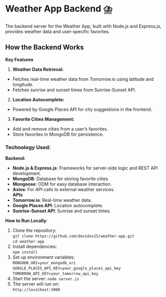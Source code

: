 # Weather App Backend ⛈️  

The backend server for the Weather App, built with Node.js and Express.js, provides weather data and user-specific favorites.

## How the Backend Works

**Key Features**

1. **Weather Data Retrieval:**  
- Fetches real-time weather data from Tomorrow.io using latitude and longitude.
- Fetches sunrise and sunset times from Sunrise-Sunset API.  
2. **Location Autocomplete:**
- Powered by Google Places API for city suggestions in the frontend.  
3. **Favorite Cities Management:**  
- Add and remove cities from a user’s favorites.
- Store favorites in MongoDB for persistence.

### Technology Used:  
**Backend:**  
* **Node.js & Express.js**: Frameworks for server-side logic and REST API development.  
* **MongoDB**: Database for storing favorite cities.  
* **Mongoose**: ODM for easy database interaction. 
* **Axios**: For API calls to external weather services.  
**APIs**  
* **Tomorrow.io**: Real-time weather data.  
* **Google Places API**:  Location autocomplete.  
* **Sunrise-Sunset API**: Sunrise and sunset times.  

**How to Run Locally**:
1. Clone the repository:  
`git clone https://github.com/davidxv15/weather-app.git`  
`cd weather-app`  
2. Install dependencies:  
`npm install`  
3. Set up environment variables:  
`MONGODB_URI=your_mongodb_uri`  
`GOOGLE_PLACES_API_KEY=your_google_places_api_key`  
`TOMORROW_API_KEY=your_tomorrow_api_key`  
4. Start the server:
`node server.js`  
5. The server will run on:  
`http://localhost:3000`  


